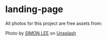 # landing-page

All photos for this project are free assets from:

Photo by <a href="https://unsplash.com/@simonppt?utm_source=unsplash&utm_medium=referral&utm_content=creditCopyText">SIMON LEE</a> on <a href="https://unsplash.com/photos/CKuOXoZ21a8?utm_source=unsplash&utm_medium=referral&utm_content=creditCopyText">Unsplash</a>
  